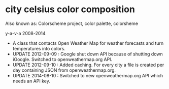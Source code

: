 city celsius color composition
==============================

Also known as: Colorscheme project, color palette, colorsheme

y-a-v-a 2008-2014

* A class that contacts Open Weather Map for weather forecasts and turn temperatures into colors.
* UPDATE 2012-09-09 : Google shut down API because of shutting down iGoogle. Switched to openweathermap.org API.
* UPDATE 2012-09-10 : Added caching. For every city a file is created per day containing JSON from openweathermap.org.
* UPDATE 2014-08-10 : Switched to new openweathermap.org API which needs an API key.

